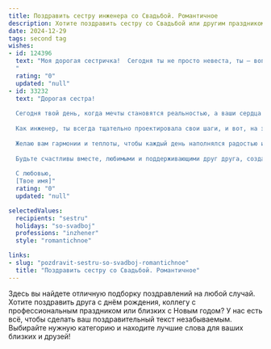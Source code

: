 ```yaml
---
title: Поздравить сестру инженера со Свадьбой. Романтичное
description: Хотите поздравить сестру со Свадьбой или другим праздником? Наш ИИ создаст незабываемое поздравление, а вы обязательно выделитесь среди других.  
date: 2024-12-29
tags: second tag
wishes:
- id: 124396
  text: "Моя дорогая сестричка!  Сегодня ты не просто невеста, ты – воплощение любви и счастья, сияние которого затмевает даже самые яркие звезды.  Твой ум, острый как инженерный расчет, и сердце, нежное как шелковый лепесток, нашли свою идеальную формулу –  любовь всей твоей жизни. Пусть ваш совместный путь будет полон радости, тепла и взаимного вдохновения,  а каждый день будет таким же прекрасным, как сегодняшний!  Поздравляю с этим чудесным событием!  Будьте счастливы!
  "
  rating: "0"
  updated: "null"
- id: 33232
  text: "Дорогая сестра!
  
  Сегодня твой день, когда мечты становятся реальностью, а ваши сердца объединяются в едином ритме. Поздравляю тебя с этим чудесным событием — вашей свадьбой!
  
  Как инженер, ты всегда тщательно проектировала свои шаги, и вот, на этом жизненном пути, ты встретила того, с кем готова строить совместное счастье. Пусть ваша любовь будет как прочная конструкция, стойкая к любым испытаниям.
  
  Желаю вам гармонии и теплоты, чтобы каждый день наполнялся радостью и вдохновением, а каждый миг — счастьем. Пусть союз будет крепким, а чувства — искренними и чистыми как горный струй.
  
  Будьте счастливы вместе, любимыми и поддерживающими друг друга, создавайте прекрасные воспоминания и стройте красивое будущее!
  
  С любовью,
  [Твое имя]"
  rating: "0"
  updated: "null"

selectedValues:
  recipients: "sestru"
  holidays: "so-svadboj"
  professions: "inzhener"
  style: "romantichnoe"

links:
- slug: "pozdravit-sestru-so-svadboj-romantichnoe"
  title: "Поздравить сестру со Свадьбой. Романтичное"
---
```


Здесь вы найдете отличную подборку поздравлений на любой случай.
Хотите поздравить друга с днём рождения, коллегу с профессиональным праздником или близких с Новым годом? У нас есть всё, чтобы сделать ваш поздравительный текст незабываемым. Выбирайте нужную категорию и находите лучшие слова для ваших близких и друзей!
